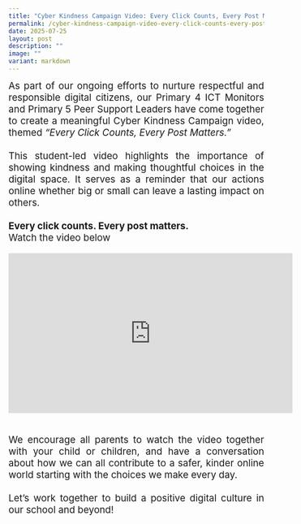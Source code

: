 ```yaml
---
title: "Cyber Kindness Campaign Video: Every Click Counts, Every Post Matters"
permalink: /cyber-kindness-campaign-video-every-click-counts-every-post-matters/
date: 2025-07-25
layout: post
description: ""
image: ""
variant: markdown
---
```

<div style="font-size:14pt;" align="justify">As part of our ongoing efforts to nurture respectful and responsible digital citizens, our Primary 4 ICT Monitors and Primary 5 Peer Support Leaders have come together to create a meaningful Cyber Kindness Campaign video, themed <i>“Every Click Counts, Every Post Matters.”</i>
<br><br>
This student-led video highlights the importance of showing kindness and making thoughtful choices in the digital space. It serves as a reminder that our actions online whether big or small can leave a lasting impact on others.
<br><br>
<b>Every click counts. Every post matters.</b><br>
Watch the video below
<p align="center"><iframe width="560" height="315" src="https://www.youtube.com/embed/lmUHibmldc4?si=4yztTDlV4hmOsoK-" title="YouTube video player" frameborder="0" allow="accelerometer; autoplay; clipboard-write; encrypted-media; gyroscope; picture-in-picture; web-share" allowfullscreen=""></iframe></p>
<br>
We encourage all parents to watch the video together with your child or children, and have a conversation about how we can all contribute to a safer, kinder online world starting with the choices we make every day.
<br><br>
Let’s work together to build a positive digital culture in our school and beyond!</div>


